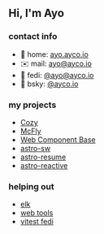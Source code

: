## Hi, I'm Ayo

### contact info
- 🏡 home: [ayo.ayco.io](https://ayo.ayco.io)
- ✉️ mail: ayo@ayco.io 
- 🐘 fedi: [@ayo@ayco.io](https://ayco.io/@ayo) 
- 🦋 bsky: [@ayco.io](https://bsky.app/profile/ayco.io)


### my projects
- [Cozy](https://cozy.pub)
- [McFly](https://mcfly.js.org) 
- [Web Component Base](https://webcomponent.io)
- [astro-sw](https://ayco.io/n/@ayco/astro-sw)
- [astro-resume](https://ayco.io/n/@ayco/astro-resume)
- [astro-reactive](https://astro-reactive.js.org)

### helping out
- [elk](https://elk.zone)
- [web tools](https://webtoo.ls)
- [vitest fedi](https://elk.zone/m.webtoo.ls/@vitest)
